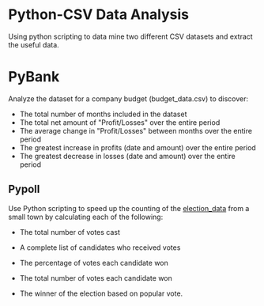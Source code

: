 # Python-CSV Data Analysis

Using python scripting to data mine two different CSV datasets and extract the useful data.

# PyBank
Analyze the dataset for a company budget (budget_data.csv) to discover:

  * The total number of months included in the dataset
  * The total net amount of "Profit/Losses" over the entire period
  * The average change in "Profit/Losses" between months over the entire period
  * The greatest increase in profits (date and amount) over the entire period
  * The greatest decrease in losses (date and amount) over the entire period
  

## Pypoll
Use Python scripting to speed up the counting of the [election_data](PyPoll/Resources/election_data.csv) from a small town by calculating each of the following:

  * The total number of votes cast

  * A complete list of candidates who received votes

  * The percentage of votes each candidate won

  * The total number of votes each candidate won

  * The winner of the election based on popular vote.

